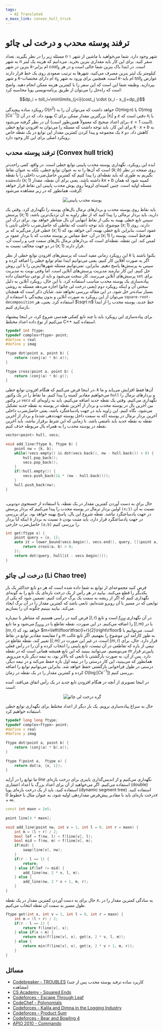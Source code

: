 ```yaml
---
tags:
  - AI Translated
e_maxx_link: convex_hull_trick
---
```


# ترفند پوسته محدب و درخت لی چائو

مسئله زیر را در نظر بگیرید. تعداد $n$ شهر وجود دارد. شما می‌خواهید با ماشین از شهر ۱ به شهر $n$ سفر کنید. برای این کار باید مقداری بنزین بخرید. می‌دانیم که هزینه یک لیتر بنزین در شهر $k$-ام برابر $cost_k$ است. در ابتدا باک بنزین شما خالی است و در هر کیلومتر یک لیتر بنزین مصرف می‌کنید. شهرها به ترتیب صعودی روی یک خط قرار دارند و شهر $k$-ام دارای مختصات $x_k$ است. همچنین برای ورود به شهر $k$-ام باید $toll_k$ عوارض بپردازید. وظیفه شما این است که این سفر را با کمترین هزینه ممکن انجام دهید. واضح است که راه‌حل را می‌توان از طریق برنامه‌نویسی پویا محاسبه کرد:

$$dp_i = toll_i+\min\limits_{j<i}(cost_j \cdot (x_i - x_j)+dp_j)$$

رویکرد ساده پیچیدگی $O(n^2)$ خواهد داشت که می‌توان آن را به $O(n \log n)$ یا $O(n \log [C \varepsilon^{-1}])$ بهبود داد، که در آن $C$ بزرگترین مقدار ممکن برای $|x_i|$ و $\varepsilon$ دقتی است که $x_i$ با آن در نظر گرفته می‌شود (برای اعداد صحیح که معمولاً همین‌طور است، $\varepsilon = 1$ است). برای این کار، باید توجه داشت که مسئله را می‌توان به افزودن توابع خطی $k \cdot x + b$ به یک مجموعه و پیدا کردن کمترین مقدار این توابع در یک نقطه خاص $x$ کاهش داد. دو رویکرد اصلی برای این کار وجود دارد.

## ترفند پوسته محدب (Convex hull trick)

ایده این رویکرد، نگهداری پوسته محدب پایینی توابع خطی است.
در واقع، کمی راحت‌تر است که آن‌ها را نه به عنوان توابع خطی، بلکه به عنوان نقاط $(k;b)$ روی صفحه در نظر بگیریم به طوری که باید نقطه‌ای را پیدا کنیم که کمترین حاصل‌ضرب داخلی را با نقطه داده‌شده $(x;1)$ داشته باشد، یعنی برای آن نقطه، مقدار $kx+b$ کمینه شود که همان مسئله اولیه است.
چنین کمینه‌ای لزوماً روی پوش محدب پایینی این نقاط قرار خواهد گرفت، همانطور که در زیر مشاهده می‌شود:

<div style="text-align: center;">
  <img src="convex_hull_trick.png" alt="پوسته محدب پایینی">
</div>

باید نقاط روی پوسته محدب و بردارهای نرمال یال‌های پوسته را نگهداری کرد.
وقتی یک پرسش $(x;1)$ دارید، باید بردار نرمالی را پیدا کنید که از نظر زاویه به آن نزدیک‌ترین باشد، سپس تابع خطی بهینه به یکی از نقاط انتهایی آن یال متناظر خواهد بود.
برای درک این موضوع، باید توجه داشت که نقاطی که حاصل‌ضرب داخلی ثابتی با $(x;1)$ دارند، روی خطی قرار می‌گیرند که بر $(x;1)$ عمود است، بنابراین تابع خطی بهینه، آنی خواهد بود که در آن، خط مماس بر پوسته محدب که با بردار عمود بر $(x;1)$ هم‌خط است، پوسته را لمس کند.
این نقطه، نقطه‌ای است که بردارهای نرمال یال‌های سمت چپ و راست آن، در دو جهت مخالف نسبت به $(x;1)$ قرار دارند.

این رویکرد زمانی مفید است که پرسش‌های افزودن توابع خطی از نظر $k$ یکنوا باشند یا اگر به صورت آفلاین کار کنیم، یعنی می‌توانیم ابتدا تمام توابع خطی را اضافه کرده و سپس به پرسش‌ها پاسخ دهیم.
بنابراین، نمی‌توانیم مسئله شهرها/بنزین را با این روش حل کنیم.
این کار نیازمند مدیریت پرسش‌های آنلاین است.
اما وقتی نوبت به مدیریت پرسش‌های آنلاین می‌رسد، کار سخت می‌شود و باید از نوعی ساختمان داده `set` برای پیاده‌سازی یک پوسته محدب مناسب استفاده کرد.
با این حال، رویکرد آنلاین به دلیل سختی آن و اینکه رویکرد دوم (یعنی درخت لی چائو) اجازه می‌دهد مسئله به روشی بسیار ساده‌تر حل شود، در این مقاله بررسی نخواهد شد.
شایان ذکر است که همچنان می‌توان از این رویکرد به صورت آنلاین و بدون پیچیدگی با استفاده از `square-root-decomposition` استفاده کرد.
یعنی، هر $\sqrt n$ خط جدید، پوسته محدب را از ابتدا بازسازی کنیم.

برای پیاده‌سازی این رویکرد باید با چند تابع کمکی هندسی شروع کرد، در اینجا پیشنهاد می‌کنیم از نوع داده اعداد مختلط C++ استفاده کنید.

```cpp
typedef int ftype;
typedef complex<ftype> point;
#define x real
#define y imag
 
ftype dot(point a, point b) {
	return (conj(a) * b).x();
}
 
ftype cross(point a, point b) {
	return (conj(a) * b).y();
}
```

در اینجا فرض می‌کنیم که هنگام افزودن توابع خطی، $k$ آن‌ها فقط افزایش می‌یابد و ما می‌خواهیم مقادیر کمینه را پیدا کنیم.
ما نقاط را در یک وکتور `hull` و بردارهای نرمال را در وکتور `vecs` نگهداری می‌کنیم.
وقتی یک نقطه جدید اضافه می‌کنیم، باید به زاویه‌ای که بین آخرین یال در پوسته محدب و بردار از آخرین نقطه در پوسته به نقطه جدید تشکیل می‌شود، نگاه کنیم.
این زاویه باید در جهت پادساعتگرد باشد، یعنی حاصل‌ضرب داخلی آخرین بردار نرمال در پوسته (که به سمت داخل پوسته جهت‌دهی شده) و بردار از آخرین نقطه به نقطه جدید باید نامنفی باشد.
تا زمانی که این شرط برقرار نباشد، باید آخرین نقطه در پوسته محدب را به همراه یال مربوطه حذف کنیم.

```cpp
vector<point> hull, vecs;
 
void add_line(ftype k, ftype b) {
    point nw = {k, b};
    while(!vecs.empty() && dot(vecs.back(), nw - hull.back()) < 0) {
        hull.pop_back();
        vecs.pop_back();
    }
    if(!hull.empty()) {
        vecs.push_back(1i * (nw - hull.back()));
    }
    hull.push_back(nw);
}
 
```
حال برای به دست آوردن کمترین مقدار در یک نقطه، با استفاده از جستجوی دودویی، اولین بردار نرمال در پوسته محدب را پیدا می‌کنیم که بردار پرسش `(x;1)` نسبت به آن در جهت پادساعتگرد نباشد. نقطه شروع این یال، پاسخ بهینه خواهد بود. برای بررسی اینکه آیا بردار `b` نسبت به بردار `a` در جهت پادساعتگرد قرار دارد، باید مثبت بودن حاصل‌ضرب خارجی `[a,b]` را بررسی کنیم.
```cpp
int get(ftype x) {
    point query = {x, 1};
    auto it = lower_bound(vecs.begin(), vecs.end(), query, [](point a, point b) {
        return cross(a, b) > 0;
    });
    return dot(query, hull[it - vecs.begin()]);
}
```

## درخت لی چائو (Li Chao tree)

فرض کنید مجموعه‌ای از توابع به شما داده شده است که هر دو تابع حداکثر یک بار یکدیگر را قطع می‌کنند. بیایید در هر رأس از یک درخت بازه‌ای یک تابع را به گونه‌ای نگهداری کنیم که اگر از ریشه به سمت یک برگ حرکت کنیم، تضمین شود که یکی از توابعی که در مسیر با آن روبرو شده‌ایم، تابعی باشد که کمترین مقدار را در آن برگ ایجاد می‌کند. بیایید ببینیم چگونه آن را بسازیم.

فرض کنید در رأسی هستیم که متناظر با نیم‌بازه $[l,r)$ است و تابع $f_{old}$ در آن نگهداری می‌شود و ما تابع $f_{new}$ را اضافه می‌کنیم. در این صورت، نقطه تقاطع یا در $[l,m)$ یا در $[m,r)$ خواهد بود که $m=\left\lfloor\tfrac{l+r}{2}\right\rfloor$ است. می‌توانیم با مقایسه مقادیر توابع در نقاط $l$ و $m$ به طور کارآمد این موضوع را بفهمیم. اگر تابع غالب تغییر کند، نقطه تقاطع در $[l,m)$ است، در غیر این صورت در $[m,r)$ قرار دارد. حال، برای نیمی از بازه که تقاطعی در آن نیست، تابع پایینی را انتخاب کرده و آن را در رأس فعلی می‌نویسیم. می‌توانید ببینید که این تابع همیشه همانی است که در نقطه $m$ پایین‌تر قرار دارد. پس از آن، به صورت بازگشتی با تابعی که بالاتر بود، به نیمه دیگر بازه می‌رویم. همانطور که می‌بینید، این کار درستی را در نیمه اول بازه حفظ می‌کند و در نیمه دیگر، درستی در طول فراخوانی بازگشتی حفظ خواهد شد. بنابراین می‌توانیم توابع را اضافه کرده و کمترین مقدار را در یک نقطه در زمان $O(\log [C\varepsilon^{-1}])$ بررسی کنیم.

در اینجا تصویری از آنچه در هنگام افزودن تابع جدید در یک رأس اتفاق می‌افتد، آمده است:

<div style="text-align: center;">
  <img src="li_chao_vertex.png" alt="گره درخت لی چائو">
</div>

حال به سراغ پیاده‌سازی برویم. یک بار دیگر از اعداد مختلط برای نگهداری توابع خطی استفاده خواهیم کرد.

```{.cpp file=lichaotree_line_definition}
typedef long long ftype;
typedef complex<ftype> point;
#define x real
#define y imag
 
ftype dot(point a, point b) {
    return (conj(a) * b).x();
}
 
ftype f(point a,  ftype x) {
    return dot(a, {x, 1});
}
```
ما توابع را در آرایه $line$ نگهداری می‌کنیم و از اندیس‌گذاری باینری برای درخت بازه‌ای استفاده می‌کنیم. اگر می‌خواهید از آن برای اعداد بزرگ یا اعداد اعشاری (double) استفاده کنید، باید از یک درخت بازه‌ای پویا (dynamic segment tree) استفاده کنید.
درخت بازه‌ای باید با مقادیر پیش‌فرض مقداردهی اولیه شود، به عنوان مثال با خطوط $0x + \infty$.

```{.cpp file=lichaotree_addline}
const int maxn = 2e5;
 
point line[4 * maxn];
 
void add_line(point nw, int v = 1, int l = 0, int r = maxn) {
    int m = (l + r) / 2;
    bool lef = f(nw, l) < f(line[v], l);
    bool mid = f(nw, m) < f(line[v], m);
    if(mid) {
        swap(line[v], nw);
    }
    if(r - l == 1) {
        return;
    } else if(lef != mid) {
        add_line(nw, 2 * v, l, m);
    } else {
        add_line(nw, 2 * v + 1, m, r);
    }
}
```
حال برای به دست آوردن کمترین مقدار در یک نقطه $x$، به سادگی کمترین مقدار را در طول مسیر به سمت آن نقطه انتخاب می‌کنیم.
```{.cpp file=lichaotree_getminimum}
ftype get(int x, int v = 1, int l = 0, int r = maxn) {
    int m = (l + r) / 2;
    if(r - l == 1) {
        return f(line[v], x);
    } else if(x < m) {
        return min(f(line[v], x), get(x, 2 * v, l, m));
    } else {
        return min(f(line[v], x), get(x, 2 * v + 1, m, r));
    }
}
```

## مسائل

* [Codebreaker - TROUBLES](https://codeforces.com/gym/103536/problem/B) (کاربرد ساده ترفند پوسته محدب پس از چند مشاهده)
* [CS Academy - Squared Ends](https://csacademy.com/contest/archive/task/squared-ends)
* [Codeforces - Escape Through Leaf](http://codeforces.com/contest/932/problem/F)
* [CodeChef - Polynomials](https://www.codechef.com/NOV17/problems/POLY)
* [Codeforces - Kalila and Dimna in the Logging Industry](https://codeforces.com/problemset/problem/319/C)
* [Codeforces - Product Sum](https://codeforces.com/problemset/problem/631/E)
* [Codeforces - Bear and Bowling 4](https://codeforces.com/problemset/problem/660/F)
* [APIO 2010 - Commando](https://dmoj.ca/problem/apio10p1)